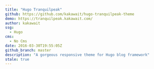 ```yaml
---
title: "Hugo Tranquilpeak"
github: https://github.com/kakawait/hugo-tranquilpeak-theme
demo: https://tranquilpeak.kakawait.com/
author: kakawait
ssg:
  - Hugo
cms:
  - No Cms
date: 2016-03-30T19:55:05Z
github_branch: master
description: "A gorgeous responsive theme for Hugo blog framework"
stale: true
---
```


